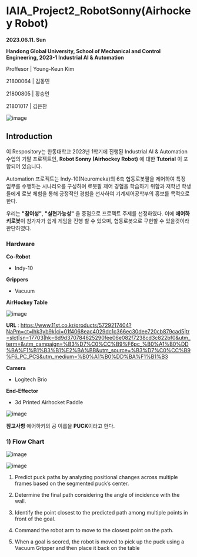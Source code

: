 # IAIA_Project2_RobotSonny(Airhockey Robot)

**2023.06.11. Sun**

**Handong Global University, School of Mechanical and Control Engineering, 2023-1 Industrial AI & Automation**

Proffesor | Young-Keun Kim

21800064 | 김동민

21800805 | 황승언

21801017 | 김은찬

![image](https://user-images.githubusercontent.com/84533279/173822161-78baf6a8-6bdf-46b9-a990-63b9ed181984.png)

## Introduction

이 Respository는 한동대학교 2023년 1학기에 진행된 Industrial AI & Automation 수업의 기말 프로젝트인, **Robot Sonny (Airhockey Robot)** 에 대한  **Tutorial**  이 포함되어 있습니다.

Automation 프로젝트는 Indy-10(Neuromeka)의 6축 협동로봇팔을 제어하여 특정 임무를 수행하는 시나리오를 구성하며 로봇팔 제어 경험을 학습하기 위함과 저학년 학생들에게 로봇 체험을 통해 긍정적인 경험을 선사하여 기계제어공학부의 홍보를 목적으로 한다.

우리는 **"참여성"**, **"실현가능성"** 을 중점으로 프로젝트 주제를 선정하였다. 이에 **에어하키로봇**이 참가자가 쉽게 게임을 진행 할 수 있으며, 협동로봇으로 구현할 수 있을것이라 판단하였다. 

### Hardware

**Co-Robot**
* Indy-10

**Grippers**
* Vacuum

**AirHockey Table**

![image](https://github.com/DongminKim21800064/IAIA_Project2_RobotSonny/assets/91419683/4e3ffd42-2178-48a4-9c35-9f479365e358)

**URL** : https://www.11st.co.kr/products/5729217404?NaPm=ct=lhk3yb9k|ci=01f4068eac4029dc1c366ec30dee720cb879cad5|tr=slct|sn=17703|hk=6d9d370784625290fee06e082f7238cd3c822bf0&utm_term=&utm_campaign=%B3%D7%C0%CC%B9%F6pc_%B0%A1%B0%DD%BA%F1%B1%B3%B1%E2%BA%BB&utm_source=%B3%D7%C0%CC%B9%F6_PC_PCS&utm_medium=%B0%A1%B0%DD%BA%F1%B1%B3

**Camera**
* Logitech Brio

**End-Effector**
* 3d Printed Airhocket Paddle

![image](https://github.com/DongminKim21800064/IAIA_Project2_RobotSonny/assets/91419683/556c4dad-de95-46b4-a35b-26ed7ac3c39c)



**참고사항**
에어하키의 공 이름을 **PUCK**이라고 한다.


### 1) Flow Chart

![image](https://github.com/DongminKim21800064/IAIA_Project2_RobotSonny/assets/91419683/facad01f-a214-4cc7-a382-84f436f15243)



![image](https://github.com/DongminKim21800064/IAIA_Project2_RobotSonny/assets/91419683/98dc770d-e2d1-4e78-859c-9b8fa5ae34dd)


1. Predict puck paths by analyzing positional changes across multiple frames based on the segmented puck’s center.

2. Determine the final path considering the angle of incidence with the wall.

3. Identify the point closest to the predicted path among multiple points in front of the goal.

4. Command the robot arm to move to the closest point on the path.

5. When a goal is scored, the robot is moved to pick up the puck using a Vacuum Gripper and then place it back on the table



